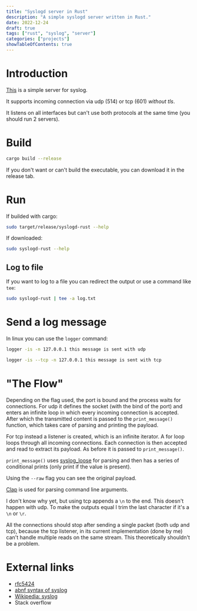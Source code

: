 ```yaml
---
title: "Syslogd server in Rust"
description: "A simple syslogd server written in Rust."
date: 2022-12-24
draft: true
tags: ["rust", "syslog", "server"]
categories: ["projects"]
showTableOfContents: true
---
```


# Introduction

[This](https://github.com/fede-26/syslogd-rust) is a simple server for syslog.

It supports incoming connection via udp (514) or tcp (601) _without tls_.

It listens on all interfaces but can't use both protocols at the same time (you should run 2 servers).

# Build

```bash
cargo build --release
```

If you don't want or can't build the executable, you can download it in the release tab.

# Run

If builded with cargo:
```bash
sudo target/release/syslogd-rust --help
```

If downloaded:
```bash
sudo syslogd-rust --help
```

## Log to file

If you want to log to a file you can redirect the output or use a command like `tee`:

```bash
sudo syslogd-rust | tee -a log.txt
```

# Send a log message

In linux you can use the `logger` command:

```bash
logger -is -n 127.0.0.1 this message is sent with udp
```

```bash
logger -is --tcp -n 127.0.0.1 this message is sent with tcp
```

# "The Flow"

Depending on the flag used, the port is bound and the process waits for connections.
For udp it defines the socket (with the bind of the port) and enters an infinite loop in which every incoming connection is accepted.
After which the transmitted content is passed to the `print_message()` function, which takes care of parsing and printing the payload.

For tcp instead a listener is created, which is an infinite iterator.
A for loop loops through all incoming connections.
Each connection is then accepted and read to extract its payload.
As before it is passed to `print_message()`.

`print_message()` uses [syslog_loose](https://crates.io/crates/syslog_loose) for parsing and then has a series of conditional prints (only print if the value is present).

Using the `--raw` flag you can see the original payload.

[Clap](https://crates.io/crates/clap) is used for parsing command line arguments.

I don't know why yet, but using tcp appends a `\n` to the end.
This doesn't happen with udp.
To make the outputs equal I trim the last character if it's a `\n` or `\r`.

All the connections should stop after sending a single packet (both udp and tcp), because the tcp listener, in its current implementation (done by me) can't handle multiple reads on the same stream.
This theoretically shouldn't be a problem.

# External links

- [rfc5424](https://datatracker.ietf.org/doc/html/rfc5424)
- [abnf syntax of syslog](https://datatracker.ietf.org/doc/html/rfc5424#section-6)
- [Wikipedia: syslog](https://en.wikipedia.org/wiki/Syslog)
- Stack overflow